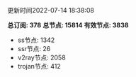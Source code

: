 更新时间2022-07-14 18:38:08

**总订阅: 378**
**总节点: 15814**
**有效节点: 3838**
- ss节点: 1342
- ssr节点: 26
- v2ray节点: 2058
- trojan节点: 412
